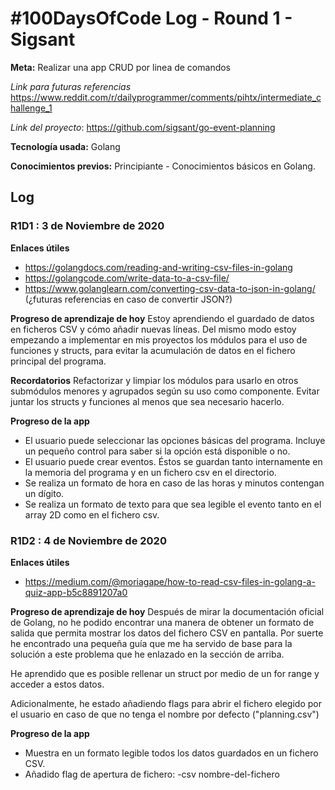 # #100DaysOfCode Log - Round 1 - Sigsant

**Meta:** Realizar una app CRUD por linea de comandos

*Link para futuras referencias* https://www.reddit.com/r/dailyprogrammer/comments/pihtx/intermediate_challenge_1

*Link del proyecto*: https://github.com/sigsant/go-event-planning

**Tecnología usada:** Golang

**Conocimientos previos:** Principiante - Conocimientos básicos en Golang.


## Log

### R1D1 : 3 de Noviembre de 2020

**Enlaces útiles**
  * https://golangdocs.com/reading-and-writing-csv-files-in-golang
  * https://golangcode.com/write-data-to-a-csv-file/
  * https://www.golanglearn.com/converting-csv-data-to-json-in-golang/ (¿futuras referencias en caso de convertir JSON?)
 

**Progreso de aprendizaje de hoy**
Estoy aprendiendo el guardado de datos en ficheros CSV y cómo añadir nuevas líneas. Del mismo modo estoy empezando a implementar en mis proyectos los módulos para
el uso de funciones y structs, para evitar la acumulación de datos en el fichero principal del programa.

**Recordatorios**
Refactorizar y limpiar los módulos para usarlo en otros submódulos menores y agrupados según su uso como componente. Evitar juntar los structs y
funciones al menos que sea necesario hacerlo.

**Progreso de la app**
 * El usuario puede seleccionar las opciones básicas del programa. Incluye un pequeño control para saber si la opción está disponible o no.
 * El usuario puede crear eventos. Éstos se guardan tanto internamente en la memoria del programa y en un fichero csv en el directorio.
 * Se realiza un formato de hora en caso de las horas y minutos contengan un dígito. 
 * Se realiza un formato de texto para que sea legible el evento tanto en el array 2D como en el fichero csv.
 
 
 ### R1D2 : 4 de Noviembre de 2020

**Enlaces útiles**
  * https://medium.com/@moriagape/how-to-read-csv-files-in-golang-a-quiz-app-b5c8891207a0
 
**Progreso de aprendizaje de hoy**
 Después de mirar la documentación oficial de Golang, no he podido encontrar una manera de obtener un formato de salida que permita mostrar los datos
 del fichero CSV en pantalla. Por suerte he encontrado una pequeña guía  que me ha servido de base para la solución a este problema que he enlazado 
 en la sección de arriba.
 
 He aprendido que es posible rellenar un struct por medio de un for range y acceder a estos datos.
 
 Adicionalmente, he estado añadiendo flags para abrir el fichero elegido por el usuario en caso de que no tenga el nombre por defecto ("planning.csv")

**Progreso de la app**
 * Muestra en un formato legible todos los datos guardados en un fichero CSV. 
 * Añadido flag de apertura de fichero:  -csv nombre-del-fichero
 
